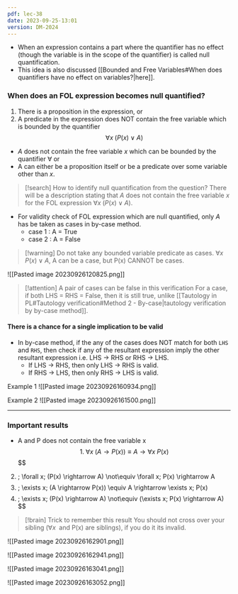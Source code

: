 ```yaml
---
pdf: lec-38
date: 2023-09-25-13:01
version: DM-2024
---
```


- When an expression contains a part where the quantifier has no effect (though the variable is in the scope of the quantifier) is called null quantification. 
- This idea is also discussed [[Bounded and Free Variables#When does quantifiers have no effect on variables?|here]].

### When does an FOL expression becomes null quantified?

1. There is a proposition in the expression, or
2. A predicate in the expression does NOT contain the free variable which is bounded by the quantifier
$$
\forall x\; (P(x) \; \lor \; A)
$$
- $A$ does not contain the free variable $x$ which can be bounded by the quantifier $\forall$ or
- A can either be a proposition itself or be a predicate over some variable other than $x$.

> [!search] How to identify null quantification from the question?
> There will be a description stating that $A$ does not contain the free variable $x$ for the FOL expression $\forall x\; (P(x) \; \lor \; A)$.

- For validity check of FOL expression which are null quantified, only $A$ has be taken as cases in by-case method.
	- case 1 : A = True
	- case 2 : A = False

> [!warning] Do not take any bounded variable predicate as cases.
> $\forall x\; P(x) \lor A$, A can be a case, but P(x) CANNOT be cases.

![[Pasted image 20230926120825.png]]

> [!attention] A pair of cases can be false in this verification
> For a case, if both LHS = RHS = False, then it is still true, unlike [[Tautology in PL#Tautology verification#Method 2 - By-case|tautology verification by by-case method]].

#### There is a chance for a single implication to be valid

- In by-case method, if the any of the cases does NOT match for both `LHS` and `RHS`, then check if any of the resultant expression imply the other resultant expression i.e. LHS -> RHS or RHS -> LHS.
	- If LHS -> RHS, then only LHS -> RHS is valid.
	- If RHS -> LHS, then only RHS -> LHS is valid.

Example 1
![[Pasted image 20230926160934.png]]

Example 2
![[Pasted image 20230926161500.png]]

---

### Important results

- A and P does not contain the free variable x
$$
1.\; \forall x\; (A \rightarrow P(x)) \equiv A \rightarrow \forall x\; P(x)
$$
$$
2. \; \forall x\; (P(x) \rightarrow A) \not\equiv \forall x\; P(x) \rightarrow A
$$
$$
3. \; \exists x\; (A \rightarrow P(x)) \equiv A \rightarrow \exists x\; P(x)
$$
$$
4. \; \exists x\; (P(x) \rightarrow A) \not\equiv (\exists x\; P(x) \rightarrow A)
$$

> [!brain] Trick to remember this result
> You should not cross over your sibling ($\forall x\;$ and P(x) are siblings), if you do it its invalid.

![[Pasted image 20230926162901.png]]

![[Pasted image 20230926162941.png]]

![[Pasted image 20230926163041.png]]

![[Pasted image 20230926163052.png]]